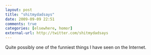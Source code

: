 ```yaml
---
layout: post  
title: "shitmydadsays"  
date: 2009-09-09 22:51  
comments: true  
categories: [elsewhere, homor]
external-url: http://twitter.com/shitmydadsays  
---
```


Quite possibly one of the funniest things I have seen on the Internet.
